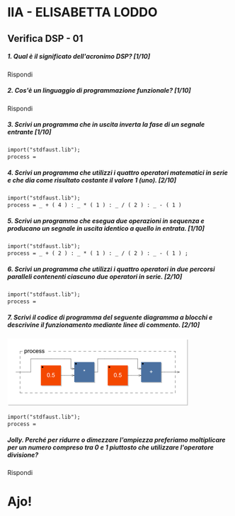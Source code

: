# IIA - ELISABETTA LODDO

## Verifica DSP - 01

##### 1. Qual è il significato dell'acronimo _DSP_? [1/10]

Rispondi

##### 2. Cos'è un linguaggio di programmazione funzionale? [1/10]

Rispondi

##### 3. Scrivi un programma che in uscita inverta la fase di un segnale entrante [1/10]

```
import("stdfaust.lib");
process =
```

##### 4. Scrivi un programma che utilizzi i quattro operatori matematici in serie e che dia come risultato costante il valore 1 (_uno_). [2/10]

```
import("stdfaust.lib");
process = _ + ( 4 ) : _ * ( 1 ) : _ / ( 2 ) : _ - ( 1 )
```

##### 5. Scrivi un programma che esegua due operazioni in sequenza e producano un segnale in uscita identico a quello in entrata. [1/10]

```
import("stdfaust.lib");
process = _ + ( 2 ) : _ * ( 1 ) : _ / ( 2 ) : _ - ( 1 ) ;
```

##### 6. Scrivi un programma che utilizzi i quattro operatori in due percorsi paralleli contenenti ciascuno due operatori in serie. [2/10]

```
import("stdfaust.lib");
process =
```

##### 7. Scrivi il codice di programma del seguente diagramma a blocchi e descrivine il funzionamento mediante linee di commento. [2/10]

![verifica](https://github.com/LSSN/2019-05-24-2A-VERIFICA/blob/master/process.png)

```
import("stdfaust.lib");
process =
```

##### Jolly. Perché per ridurre o dimezzare l'ampiezza preferiamo moltiplicare per un numero compreso tra 0 e 1 piuttosto che utilizzare l'operatore divisione?

Rispondi

# Ajo!
